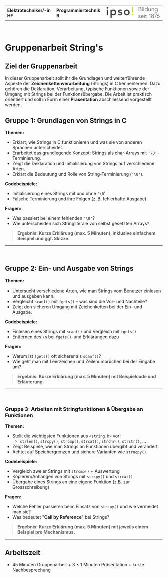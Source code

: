 |                             |                          |                                        |
| --------------------------- | ------------------------ | -------------------------------------- |
| **Elektrotechniker/-in HF** | **Programmiertechnik B** | ![IPSO Logo](./x_gitres/ipso_logo.png) |

</br>

# Gruppenarbeit String's

## Ziel der Gruppenarbeit

In dieser Gruppenarbeit sollt ihr die Grundlagen und weiterführende Aspekte der **Zeichenkettenverarbeitung** (Strings) in C kennenlernen. Dazu gehören die Deklaration, Verarbeitung, typische Funktionen sowie der Umgang mit Strings bei der Funktionsübergabe. Die Arbeit ist praktisch orientiert und soll in Form einer **Präsentation** abschliessend vorgestellt werden.

## Gruppe 1: Grundlagen von Strings in C

**Themen:**

- Erklärt, wie Strings in C funktionieren und was sie von anderen Sprachen unterscheidet.
- Erarbeitet das grundlegende Konzept: Strings als char-Arrays mit `'\0'`-Terminierung.
- Zeigt die Deklaration und Initialisierung von Strings auf verschiedene Arten.
- Erklärt die Bedeutung und Rolle von String-Terminierung (`'\0'`).

**Codebeispiele:**

- Initialisierung eines Strings mit und ohne `'\0`'
- Falsche Terminierung und ihre Folgen (z. B. fehlerhafte Ausgabe)

**Fragen:**

- Was passiert bei einem fehlenden `'\0'`?
- Wie unterscheiden sich Stringliterale von selbst gesetzten Arrays?

> **Ergebnis: Kurze Erklärung (max. 5 Minuten), inklusive einfachem Beispiel und ggf. Skizze.**

---

</br>

## Gruppe 2: Ein- und Ausgabe von Strings

**Themen:**

- Untersucht verschiedene Arten, wie man Strings vom Benutzer einlesen und ausgeben kann.
- Vergleicht `scanf()` mit `fgets()` – was sind die Vor- und Nachteile?
- Zeigt den sicheren Umgang mit Zeichenketten bei der Ein- und Ausgabe.

**Codebeispiele:**

- Einlesen eines Strings mit `scanf()` und Vergleich mit `fgets()`
- Entfernen des `\n` bei `fgets() `und Erklärungen dazu

**Fragen:**

- Warum ist `fgets()` oft sicherer als `scanf()`?
- Wie geht man mit Leerzeichen und Zeilenumbrüchen bei der Eingabe um?

> **Ergebnis: Kurze Erklärung (max. 5 Minuten) mit Beispielcode und Erläuterung.**

---

</br>

### Gruppe 3: Arbeiten mit Stringfunktionen & Übergabe an Funktionen

**Themen:**

- Stellt die wichtigsten Funktionen aus `<string.h>` vor:
  - `strlen()`, `strcpy()`, `strcmp()`, `strcat()`, `strchr()`, `strstr()`, ...
- Zeigt Beispiele, wie man Strings an Funktionen übergibt und verändert.
- Achtet auf Speichergrenzen und sichere Varianten wie `strncpy()`.

**Codebeispiele:**

- Vergleich zweier Strings mit `strcmp()` + Auswertung
- Kopieren/Anhängen von Strings mit `strcpy()` und `strcat()`
- Übergabe eines Strings an eine eigene Funktion (z.B. zur Grossschreibung)

**Fragen:**

- Welche Fehler passieren beim Einsatz von `strcpy()` und wie vermeidet man sie?
- Was bedeutet "**Call by Reference**" bei Strings?

> **Ergebnis: Kurze Erklärung (max. 5 Minuten) mit jeweils einem Beispiel pro Mechanismus.**

---

## Arbeitszeit

- 45 Minuten Gruppenarbeit + 3 × 1 Minuten Präsentation + kurze Nachbesprechung
